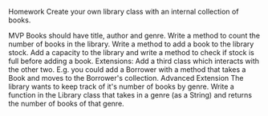 Homework
Create your own library class with an internal collection of books.

MVP
Books should have title, author and genre.
Write a method to count the number of books in the library.
Write a method to add a book to the library stock.
Add a capacity to the library and write a method to check if stock is full before adding a book.
Extensions:
Add a third class which interacts with the other two. E.g. you could add a Borrower with a method that takes a Book and moves to the Borrower's collection.
Advanced Extension
The library wants to keep track of it's number of books by genre. Write a function in the Library class that takes in a genre (as a String) and returns the number of books of that genre.